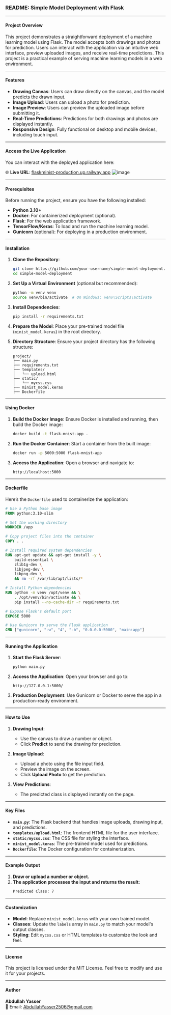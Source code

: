### README: Simple Model Deployment with Flask

---

#### Project Overview

This project demonstrates a straightforward deployment of a machine learning model using Flask. The model accepts both drawings and photos for prediction. Users can interact with the application via an intuitive web interface, preview uploaded images, and receive real-time predictions. This project is a practical example of serving machine learning models in a web environment.

---

#### Features

- **Drawing Canvas**: Users can draw directly on the canvas, and the model predicts the drawn input.
- **Image Upload**: Users can upload a photo for prediction.
- **Image Preview**: Users can preview the uploaded image before submitting it.
- **Real-Time Predictions**: Predictions for both drawings and photos are displayed instantly.
- **Responsive Design**: Fully functional on desktop and mobile devices, including touch input.

---

#### **Access the Live Application**
You can interact with the deployed application here:

🌐 **Live URL**: [flaskminist-production.up.railway.app](https://flaskminist-production.up.railway.app)
![image](https://github.com/user-attachments/assets/5739a6bd-a7e6-49df-ad5e-4336c95e29a8)

---


#### Prerequisites

Before running the project, ensure you have the following installed:

- **Python 3.10+**
- **Docker**: For containerized deployment (optional).
- **Flask**: For the web application framework.
- **TensorFlow/Keras**: To load and run the machine learning model.
- **Gunicorn** (optional): For deploying in a production environment.

---

#### Installation

1. **Clone the Repository**:
   ```bash
   git clone https://github.com/your-username/simple-model-deployment.git
   cd simple-model-deployment
   ```

2. **Set Up a Virtual Environment** (optional but recommended):
   ```bash
   python -m venv venv
   source venv/bin/activate  # On Windows: venv\Scripts\activate
   ```

3. **Install Dependencies**:
   ```bash
   pip install -r requirements.txt
   ```

4. **Prepare the Model**:
   Place your pre-trained model file (`minist_model.keras`) in the root directory.

5. **Directory Structure**:
   Ensure your project directory has the following structure:
   ```
   project/
   ├── main.py
   ├── requirements.txt
   ├── templates/
   │   └── upload.html
   ├── static/
   │   └── mycss.css
   ├── minist_model.keras
   ├── Dockerfile
   ```

---

#### Using Docker

1. **Build the Docker Image**:
   Ensure Docker is installed and running, then build the Docker image:
   ```bash
   docker build -t flask-mnist-app .
   ```

2. **Run the Docker Container**:
   Start a container from the built image:
   ```bash
   docker run -p 5000:5000 flask-mnist-app
   ```

3. **Access the Application**:
   Open a browser and navigate to:
   ```
   http://localhost:5000
   ```

---

#### Dockerfile

Here’s the `Dockerfile` used to containerize the application:
```dockerfile
# Use a Python base image
FROM python:3.10-slim

# Set the working directory
WORKDIR /app

# Copy project files into the container
COPY . .

# Install required system dependencies
RUN apt-get update && apt-get install -y \
    build-essential \
    zlib1g-dev \
    libjpeg-dev \
    libpng-dev \
    && rm -rf /var/lib/apt/lists/*

# Install Python dependencies
RUN python -m venv /opt/venv && \
    . /opt/venv/bin/activate && \
    pip install --no-cache-dir -r requirements.txt

# Expose Flask's default port
EXPOSE 5000

# Use Gunicorn to serve the Flask application
CMD ["gunicorn", "-w", "4", "-b", "0.0.0.0:5000", "main:app"]
```

---

#### Running the Application

1. **Start the Flask Server**:
   ```bash
   python main.py
   ```

2. **Access the Application**:
   Open your browser and go to:
   ```
   http://127.0.0.1:5000/
   ```

3. **Production Deployment**:
   Use Gunicorn or Docker to serve the app in a production-ready environment.

---

#### How to Use

1. **Drawing Input**:
   - Use the canvas to draw a number or object.
   - Click **Predict** to send the drawing for prediction.

2. **Image Upload**:
   - Upload a photo using the file input field.
   - Preview the image on the screen.
   - Click **Upload Photo** to get the prediction.

3. **View Predictions**:
   - The predicted class is displayed instantly on the page.

---

#### Key Files

- **`main.py`**: The Flask backend that handles image uploads, drawing input, and predictions.
- **`templates/upload.html`**: The frontend HTML file for the user interface.
- **`static/mycss.css`**: The CSS file for styling the interface.
- **`minist_model.keras`**: The pre-trained model used for predictions.
- **`Dockerfile`**: The Docker configuration for containerization.

---

#### Example Output

1. **Draw or upload a number or object.**
2. **The application processes the input and returns the result:**
   ```
   Predicted Class: 7
   ```

---

#### Customization

- **Model**: Replace `minist_model.keras` with your own trained model.
- **Classes**: Update the `labels` array in `main.py` to match your model's output classes.
- **Styling**: Edit `mycss.css` or HTML templates to customize the look and feel.

---

#### License

This project is licensed under the MIT License. Feel free to modify and use it for your projects.

---

#### Author

**Abdullah Yasser**  
📧 Email: [AbdullahYasser2506@gmail.com](mailto:AbdullahYasser2506@gmail.com)  
